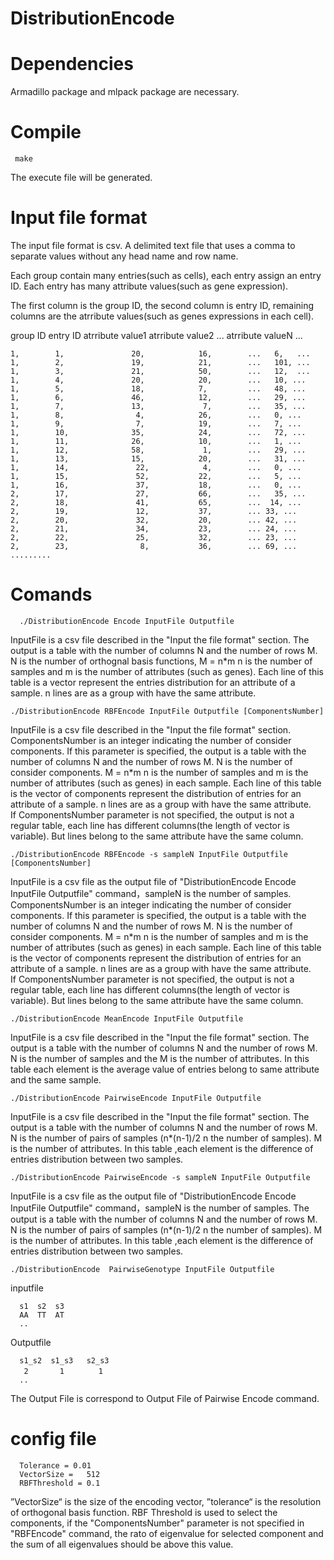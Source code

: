 # DistributionEncode

# Dependencies
  Armadillo package and mlpack package are necessary. 
# Compile
     make
  The execute file will be generated.

# Input file format 
  The input file format is csv. A delimited text file that uses a comma to separate values without any head name and row name.
 
  Each group contain many entries(such as cells), each entry assign an entry ID. Each entry has many attribute values(such as gene expression).
 
 The first column is the group ID, the second column is entry ID, remaining columns are the atrribute values(such as genes expressions in each cell).
 
 group ID  entry ID  atrribute value1  atrribute value2   ...  atrribute valueN ...
 
    1,        1,               20,            16,        ...   6,   ...
    1,        2,               19,            21,        ...   101, ...
    1,        3,               21,            50,        ...   12,  ...
    1,        4,               20,            20,        ...   10, ...
    1,        5,               18,            7,         ...   48, ...
    1,        6,               46,            12,        ...   29, ...
    1,        7,               13,             7,        ...   35, ...
    1,        8,                4,            26,        ...   0, ...
    1,        9,                7,            19,        ...   7, ...
    1,        10,              35,            24,        ...   72, ...
    1,        11,              26,            10,        ...   1, ...
    1,        12,              58,             1,        ...   29, ...
    1,        13,              15,            20,        ...   31, ...
    1,        14,               22,            4,        ...   0, ...
    1,        15,               52,           22,        ...   5, ...
    1,        16,               37,           18,        ...   0, ...
    2,        17,               27,           66,        ...   35, ... 
    2,        18,               41,           65,        ...  14, ... 
    2,        19,               12,           37,        ... 33, ...
    2,        20,               32,           20,        ... 42, ...
    2,        21,               34,           23,        ... 24, ...
    2,        22,               25,           32,        ... 23, ...
    2,        23,                8,           36,        ... 69, ...
    .........
   # Comands
   
      ./DistributionEncode Encode InputFile Outputfile 
      
  InputFile is a csv file described in the "Input the file format" section. The output is a table with the number of columns N and the number of rows M. N is the number of orthognal basis functions, M = n\*m n is the number of samples and m is the number of attributes (such as genes).  Each line of this table is a vector represent the entries distribution for an attribute of a sample. n lines are as a group with have the same attribute.
  
  
   
    ./DistributionEncode RBFEncode InputFile Outputfile [ComponentsNumber]
    
  InputFile is a csv file described in the "Input the file format" section. ComponentsNumber is an integer indicating the number of consider components. If this parameter is specified, the output is a table with the number of columns N and the number of rows M.
N is the number of consider components. M = n\*m n is the number of samples and m is the number of attributes (such as genes) in each sample. Each line of this table is the vector of components represent the distribution of entries for an attribute of a sample. n lines are as a group with have the same attribute.     
 If ComponentsNumber parameter is not specified, the output is not a regular table, each line has different columns(the length of vector is variable). But lines belong to the same attribute have the same column.
 
    ./DistributionEncode RBFEncode -s sampleN InputFile Outputfile [ComponentsNumber]
 
 InputFile is a csv file as the output file of  "DistributionEncode Encode InputFile Outputfile" command，sampleN is the number of samples. ComponentsNumber is an integer indicating the number of consider components. If this parameter is specified, the output is a table with the number of columns N and the number of rows M. N is the number of consider components. M = n\*m n is the number of samples and m is the number of attributes (such as genes) in each sample. Each line of this table is the vector of components represent the distribution of entries for an attribute of a sample. n lines are as a group with have the same attribute.     
 If ComponentsNumber parameter is not specified, the output is not a regular table, each line has different columns(the length of vector is variable). But lines belong to the same attribute have the same column.
 
 
    ./DistributionEncode MeanEncode InputFile Outputfile  
   
  InputFile is a csv file described in the "Input the file format" section. The output is a table with the number of columns N and the number of rows M. N is the number of samples and the M is the number of attributes. In this table each element is the average value of entries belong to same attribute and the same sample. 
   
   
   
    ./DistributionEncode PairwiseEncode InputFile Outputfile   
     
   InputFile is a csv file described in the "Input the file format" section. The output is a table with the number of columns N and the number of rows M. N is the number of pairs of samples (n\*(n-1)/2 n the number of samples). M is the number of attributes. In this table ,each element is the difference of entries distribution between two samples.    
   
    ./DistributionEncode PairwiseEncode -s sampleN InputFile Outputfile
   
   InputFile is a csv file as the output file of  "DistributionEncode Encode InputFile Outputfile" command，sampleN is the number of samples. The output is a table with the number of columns N and the number of rows M. N is the number of pairs of samples (n\*(n-1)/2 n the number of samples). M is the number of attributes. In this table ,each element is the difference of entries distribution between two samples.  
    
   
    ./DistributionEncode  PairwiseGenotype InputFile Outputfile
   
  inputfile 
      
      s1  s2  s3 
      AA  TT  AT
      .. 
  Outputfile 
  
      s1_s2  s1_s3   s2_s3  
       2       1  　    1
      .. 
   The Output File is correspond to Output File of Pairwise Encode command. 
      
      
# config file 
      
      Tolerance = 0.01
      VectorSize =   512
      RBFThreshold = 0.1
      
  ”VectorSize“  is the size of the encoding vector, ”tolerance“ is the resolution of orthogonal basis function. RBF Threshold is used to select the components, if the "ComponentsNumber" parameter is not specified in "RBFEncode" command,  the rato of eigenvalue for selected component and the sum of all eigenvalues should be above this value. 

     
     
